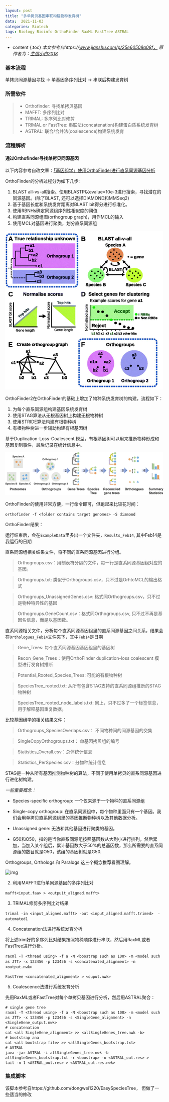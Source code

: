 ```yaml
---
layout: post
title: "多单拷贝基因串联构建物种发育树"
data:  2021-11-03
categories: Biotech
tags: Biology Bioinfo OrthoFinder RaxML FastTree ASTRAL
---
```


* content
{:toc}
*本文参考自https://www.jianshu.com/p/25e60508a08f， 原作者为：[生信小白2018](https://www.jianshu.com/u/56ef74268ccf)*

### 基本流程

单拷贝同源基因寻找 → 单基因多序列比对 → 串联后构建发育树

### 所需软件

> - Orthofinder: 寻找单拷贝基因
> - MAFFT: 多序列比对
> - TRIMAL: 多序列比对修剪 
> - TRIMAL or FastTree: 串联法(concatenation)构建蛋白质系统发育树
> - ASTRAL: 联合/合并法(coalescence)构建系统发育

### 流程解析

#### 通过Orthofinder寻找单拷贝同源基因

以下内容参考自改文章：[「基因组学」使用OrthoFinder进行直系同源基因分析](https://www.jianshu.com/p/16e0bbb2ba19)

OrthoFinder的分析过程分为如下几步:

1. BLAST all-vs-all搜索。使用BLASTP以evalue=10e-3进行搜索，寻找潜在的同源基因。(除了BLAST, 还可以选择DIAMOND和MMSeq2)
2. 基于基因长度和系统发育距离对BLAST bit得分进行标准化。
3. 使用RBNHs确定同源组序列性相似度的阈值
4. 构建直系同源组图(orthogroup graph)，用作MCL的输入
5. 使用MCL对基因进行聚类，划分直系同源组

![img](https://raw.githubusercontent.com/stogqy/stogqy.github.io/master/_posts/Pics/20211103/1.png)

OrthoFinder2在OrthoFinder的基础上增加了物种系统发育树的构建，流程如下：

1. 为每个直系同源组构建基因系统发育树
2. 使用STAG算法从无根基因树上构建无根物种树
3. 使用STRIDE算法构建有根物种树
4. 有根物种树进一步辅助构建有根基因树

基于Duplication-Loss-Coalescent 模型，有根基因树可以用来推断物种形成和基因复制事件，最后记录在统计信息中。

![img](https://raw.githubusercontent.com/stogqy/stogqy.github.io/master/_posts/Pics/20211103/2.png)

OrthoFinder的使用非常方便，一行命令即可，但跑起来比较花时间：

```orthofinder -f <folder contains target genomes> -S diamond```

OrthoFinder结果：

运行结束后，会在`ExampleData`里多出一个文件夹，`Results_Feb14`, 其中Feb14是我运行的日期

直系同源组相关结果文件，将不同的直系同源基因进行分组。

> Orthogroups.csv：用制表符分隔的文件，每一行是直系同源基因组对应的基因。

> Orthogroups.txt: 类似于Orthogroups.csv，只不过是OrhtoMCL的输出格式

> Orthogroups_UnassignedGenes.csv: 格式同Orthogroups.csv，只不过是物种特异性的基因

> Orthogroups.GeneCount.csv：格式同Orthogroups.csv, 只不过不再是基因名信息，而是以基因数。

直系同源相关文件，分析每个直系同源基因组里的直系同源基因之间关系，结果会在`Orthologues_Feb14`文件夹下，其中`Feb14`是日期

> Gene_Trees: 每个直系同源基因基因组里的基因树

> Recon_Gene_Trees：使用OrthoFinder duplication-loss coalescent 模型进行发育树推断

> Potential_Rooted_Species_Trees: 可能的有根物种树

> SpeciesTree_rooted.txt: 从所有包含STAG支持的直系同源组推断的STAG物种树

> SpeciesTree_rooted_node_labels.txt:  同上，只不过多了一个标签信息，用于解释基因重复数据。

比较基因组学的相关结果文件：

> Orthogroups_SpeciesOverlaps.csv： 不同物种间的同源基因的交集

> SingleCopyOrthogroups.txt： 单基因拷贝组的编号

> Statistics_Overall.csv：总体统计信息

> Statistics_PerSpecies.csv：分物种统计信息

STAG是一种从所有基因推测物种树的算法，不同于使用单拷贝的直系同源基因进行进化树构建。

*一些重要概念：*

- Species-specific orthogroup: 一个仅来源于一个物种的直系同源组

- Single-copy orthogroup:  在直系同源组中，每个物种里面只有一个基因。我们会用单拷贝直系同源组里的基因推断物种树以及其他数据分析。

- Unassigned gene: 无法和其他基因进行聚类的基因。

- G50和O50，指的是当你直系同源组按照基因数从大到小进行排列，然后累加，当加入某个组后，累计基因数大于50%的总基因数，那么所需要的直系同源组的数目就是O50，该组的基因树就是G50.

Orthogroups, Orthologs 和 Paralogs 这三个概念推荐看图理解。

![img](https://raw.githubusercontent.com/stogqy/stogqy.github.io/master/_posts/Pics/20211103/3.png)

2. 利用MAFFT进行单同源基因的多序列比对

```mafft<input.faa> > <outpuit_aligned.mafft>```

3. TRIMAL修剪多序列比对结果

```trimal -in <input_aligned.mafft> -out <input_aligned.mafft.trimed>  -automated1```

4. Concatenation法进行系统发育分析

将上述trim好的多序列比对结果按照物种顺序进行串联，然后用RaxML或者FastTree进行分析。

```raxml -T <thread using> -f a -N <boostrap such as 100> -m <model such as JTT> -x 123456 -p 123456 -s <concatenated_alignment> -n <output.nwk>```

```FastTree <concatenated_alignment> > <ouput.nwk>```

5. Coalescence法进行系统发育分析

先用RaxML或者FastTree对每个单拷贝基因进行分析，然后用ASTRAL聚合：

```shell
# single gene tree
raxml -T <thread using> -f a -N <boostrap such as 100> -m <model such as JTT> -x 123456 -p 123456 -s <SingleGene_alignment> -n <SingleGene_output.nwk>
# concatenation
cat <all SingleGene_alignment> >> <allSingleGenes_tree.nwk -b>
# bootstrap ana
cat <all bootstrap file> >> <allSingleGenes_bootstrap.txt>
# ASTRAL
java -jar ASTRAL -i allSingleGenes_tree.nwk -b allSingleGenes_bootstrap.txt -r <boostrap> -o <ASTRAL_out.res> > 
tail -n 1 <ASTRAL_out.res> > <ASTRAL_out.res.nwk>
```

### 集成脚本

该脚本参考自https://github.com/dongwei1220/EasySpeciesTree， 但做了一些适当的修改





